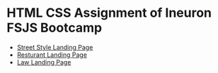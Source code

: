 # HTML CSS Assignment of Ineuron FSJS Bootcamp

- [Street Style Landing Page](https://github.com/rajratan41/Project-1)
- [Resturant Landing Page](https://github.com/rajratan41/Project-2)
- [Law Landing Page](https://github.com/rajratan41/project-3)


